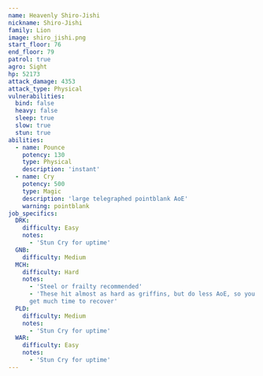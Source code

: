 ```yaml
---
name: Heavenly Shiro-Jishi
nickname: Shiro-Jishi
family: Lion
image: shiro_jishi.png
start_floor: 76
end_floor: 79
patrol: true
agro: Sight
hp: 52173
attack_damage: 4353
attack_type: Physical
vulnerabilities:
  bind: false
  heavy: false
  sleep: true
  slow: true
  stun: true
abilities:
  - name: Pounce
    potency: 130
    type: Physical
    description: 'instant'
  - name: Cry
    potency: 500
    type: Magic
    description: 'large telegraphed pointblank AoE'
    warning: pointblank
job_specifics:
  DRK:
    difficulty: Easy
    notes:
      - 'Stun Cry for uptime'
  GNB:
    difficulty: Medium
  MCH:
    difficulty: Hard
    notes:
      - 'Steel or frailty recommended'
      - 'These hit almost as hard as griffins, but do less AoE, so you don''t
      get much time to recover'
  PLD:
    difficulty: Medium
    notes:
      - 'Stun Cry for uptime'
  WAR:
    difficulty: Easy
    notes:
      - 'Stun Cry for uptime'
---
```

